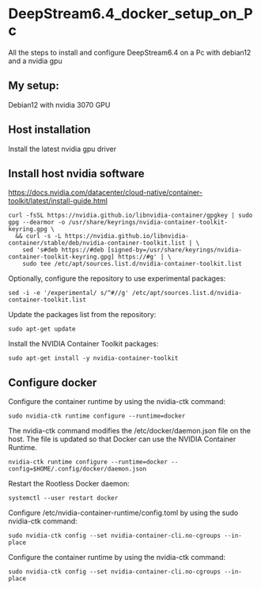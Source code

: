 # DeepStream6.4_docker_setup_on_Pc
All the steps to install and configure DeepStream6.4 on a Pc with debian12 and a nvidia gpu 
## My setup:
Debian12 with nvidia 3070 GPU

## Host installation
Install the latest nvidia gpu driver

## Install host nvidia software
https://docs.nvidia.com/datacenter/cloud-native/container-toolkit/latest/install-guide.html
```
curl -fsSL https://nvidia.github.io/libnvidia-container/gpgkey | sudo gpg --dearmor -o /usr/share/keyrings/nvidia-container-toolkit-keyring.gpg \
  && curl -s -L https://nvidia.github.io/libnvidia-container/stable/deb/nvidia-container-toolkit.list | \
    sed 's#deb https://#deb [signed-by=/usr/share/keyrings/nvidia-container-toolkit-keyring.gpg] https://#g' | \
    sudo tee /etc/apt/sources.list.d/nvidia-container-toolkit.list
```

Optionally, configure the repository to use experimental packages:
```
sed -i -e '/experimental/ s/^#//g' /etc/apt/sources.list.d/nvidia-container-toolkit.list
```
Update the packages list from the repository:
```
sudo apt-get update
```
Install the NVIDIA Container Toolkit packages:
```
sudo apt-get install -y nvidia-container-toolkit
```


## Configure docker

Configure the container runtime by using the nvidia-ctk command:
```
sudo nvidia-ctk runtime configure --runtime=docker
```

The nvidia-ctk command modifies the /etc/docker/daemon.json file on the host. The file is updated so that Docker can use the NVIDIA Container Runtime.
```
nvidia-ctk runtime configure --runtime=docker --config=$HOME/.config/docker/daemon.json
```

Restart the Rootless Docker daemon:
```
systemctl --user restart docker
```

Configure /etc/nvidia-container-runtime/config.toml by using the sudo nvidia-ctk command:
```
sudo nvidia-ctk config --set nvidia-container-cli.no-cgroups --in-place
```




Configure the container runtime by using the nvidia-ctk command:
```
sudo nvidia-ctk config --set nvidia-container-cli.no-cgroups --in-place
```
